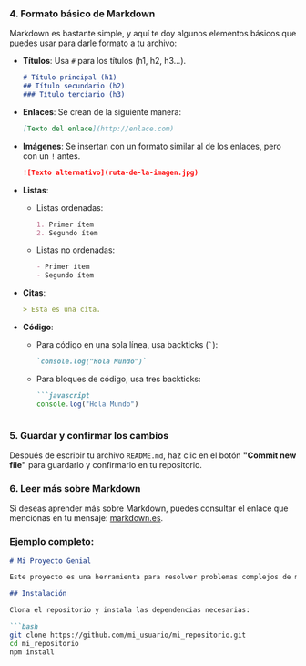 ### 4. **Formato básico de Markdown**
   Markdown es bastante simple, y aquí te doy algunos elementos básicos que puedes usar para darle formato a tu archivo:

   - **Títulos**: Usa `#` para los títulos (h1, h2, h3...).
     ```markdown
     # Título principal (h1)
     ## Título secundario (h2)
     ### Título terciario (h3)
     ```

   - **Enlaces**: Se crean de la siguiente manera:
     ```markdown
     [Texto del enlace](http://enlace.com)
     ```

   - **Imágenes**: Se insertan con un formato similar al de los enlaces, pero con un `!` antes.
     ```markdown
     ![Texto alternativo](ruta-de-la-imagen.jpg)
     ```

   - **Listas**:
     - Listas ordenadas:
       ```markdown
       1. Primer ítem
       2. Segundo ítem
       ```

     - Listas no ordenadas:
       ```markdown
       - Primer ítem
       - Segundo ítem
       ```

   - **Citas**:
     ```markdown
     > Esta es una cita.
     ```

   - **Código**:
     - Para código en una sola línea, usa backticks (`` ` ``):
       ```markdown
       `console.log("Hola Mundo")`
       ```

     - Para bloques de código, usa tres backticks:
       ```markdown
       ```javascript
       console.log("Hola Mundo")
       ```
       ```

### 5. **Guardar y confirmar los cambios**
   Después de escribir tu archivo `README.md`, haz clic en el botón **"Commit new file"** para guardarlo y confirmarlo en tu repositorio.

### 6. **Leer más sobre Markdown**
   Si deseas aprender más sobre Markdown, puedes consultar el enlace que mencionas en tu mensaje: [markdown.es](https://markdown.es).

### Ejemplo completo:

```markdown
# Mi Proyecto Genial

Este proyecto es una herramienta para resolver problemas complejos de matemáticas en línea.

## Instalación

Clona el repositorio y instala las dependencias necesarias:

```bash
git clone https://github.com/mi_usuario/mi_repositorio.git
cd mi_repositorio
npm install
